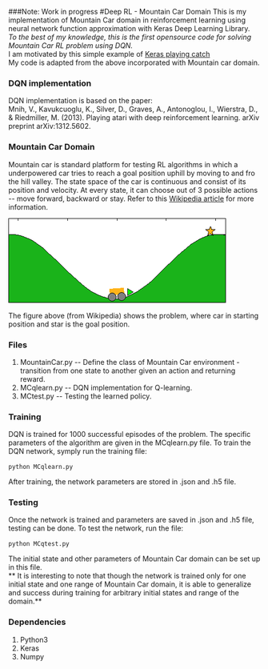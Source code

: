 ###Note: Work in progress
#Deep RL - Mountain Car Domain
This is my implementation of Mountain Car domain in reinforcement learning using neural network function approximation with Keras Deep Learning Library.  
*To the best of my knowledge, this is the first opensource code for solving Mountain Car RL problem using DQN.*    
I am motivated by this simple example of [Keras playing catch](https://edersantana.github.io/articles/keras_rl/)  
My code is adapted from the above incorporated with Mountain car domain.

### DQN implementation
DQN implementation is based on the paper:  
Mnih, V., Kavukcuoglu, K., Silver, D., Graves, A., Antonoglou, I., Wierstra, D., & Riedmiller, M. (2013). Playing atari with deep reinforcement learning. arXiv preprint arXiv:1312.5602.

### Mountain Car Domain
Mountain car is standard platform for testing RL algorithms in which a underpowered car tries to reach a goal position uphill by moving to and fro the hill valley. The state space of the car is continuous and consist of its position and velocity. At every state, it can choose out of 3 possible actions -- move forward, backward or stay. Refer to this [Wikipedia article](https://en.wikipedia.org/wiki/Mountain_Car) for more information.  

![alt tag](Mcar.png) 

The figure above (from Wikipedia) shows the problem, where car in starting position and star is the goal position.

### Files
1. MountainCar.py -- Define the class of Mountain Car environment - transition from one state to another given an action and returning reward.
2. MCqlearn.py -- DQN implementation for Q-learning.
3. MCtest.py -- Testing the learned policy.

### Training
DQN is trained for 1000 successful episodes of the problem. The specific parameters of the algorithm are given in the MCqlearn.py file. To train the DQN network, symply run the training file:
```
python MCqlearn.py
```
After training, the network parameters are stored in .json and .h5 file.

### Testing
Once the network is trained and parameters are saved in .json and .h5 file, testing can be done. To test the network, run the file:
```
python MCqtest.py
```
The initial state and other parameters of Mountain Car domain can be set up in this file.  
** It is interesting to note that though the network is trained only for one initial state and one range of Mountain Car domain, it is able to generalize and success during training for arbitrary initial states and range of the domain.**

### Dependencies
1. Python3
2. Keras
3. Numpy 




